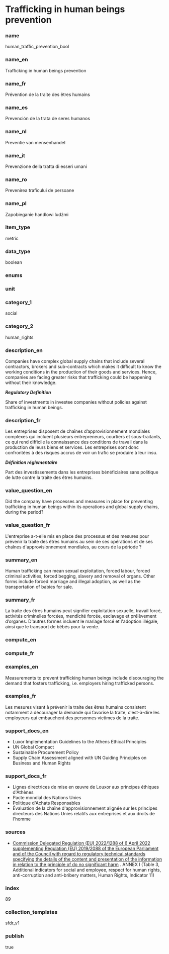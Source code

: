 # Trafficking in human beings prevention

### name

human_traffic_prevention_bool

### name_en

Trafficking in human beings prevention

### name_fr

Prévention de la traite des êtres humains

### name_es

Prevención de la trata de seres humanos

### name_nl

Preventie van mensenhandel

### name_it

Prevenzione della tratta di esseri umani

### name_ro

Prevenirea traficului de persoane

### name_pl

Zapobieganie handlowi ludźmi

### item_type

metric

### data_type

boolean

### enums



### unit



### category_1

social

### category_2

human_rights

### description_en

Companies have complex global supply chains that include several contractors, brokers and
sub-contracts which makes it difficult to know the working conditions in the production of
their goods and services. Hence, companies are facing greater risks that trafficking could be
happening without their knowledge.

***Regulatory Definition***

Share of investments in investee companies without policies against trafficking in human beings.


### description_fr

Les entreprises disposent de chaînes d’approvisionnement mondiales complexes qui incluent plusieurs
entrepreneurs, courtiers et sous-traitants, ce qui rend difficile la connaissance des conditions
de travail dans la production de leurs biens et services. Les entreprises sont donc confrontées à
des risques accrus de voir un trafic se produire à leur insu.

***Définition réglementaire***

Part des investissements dans les entreprises bénéficiaires sans politique de lutte contre la
traite des êtres humains.

### value_question_en

Did the company have processes and measures in place for preventing trafficking in human beings
within its operations and global supply chains, during the period?

### value_question_fr

L'entreprise a-t-elle mis en place des processus et des mesures pour prévenir la traite des êtres
humains au sein de ses opérations et de ses chaînes d'approvisionnement mondiales, au cours de la
période ?

### summary_en

Human trafficking can mean sexual exploitation, forced labour, forced criminal activities, forced
begging, slavery and removal of organs. Other forms include forced marriage and illegal adoption,
as well as the transportation of babies for sale.

### summary_fr

La traite des êtres humains peut signifier exploitation sexuelle, travail forcé, activités
criminelles forcées, mendicité forcée, esclavage et prélèvement d’organes. D'autres formes
incluent le mariage forcé et l'adoption illégale, ainsi que le transport de bébés pour la vente.

### compute_en



### compute_fr



### examples_en

Measurements to prevent trafficking human beings include discouraging the demand that fosters
trafficking, i.e. employers hiring trafficked persons. 

### examples_fr

Les mesures visant à prévenir la traite des êtres humains consistent notamment à décourager la
demande qui favorise la traite, c'est-à-dire les employeurs qui embauchent des personnes victimes
de la traite.

### support_docs_en

- Luxor Implementation Guidelines to the Athens Ethical Principles
- UN Global Compact
- Sustainable Procurement Policy
- Supply Chain Assessment aligned with UN Guiding Principles on Business and Human Rights

### support_docs_fr

- Lignes directrices de mise en œuvre de Louxor aux principes éthiques d'Athènes
- Pacte mondial des Nations Unies
- Politique d'Achats Responsables
- Évaluation de la chaîne d'approvisionnement alignée sur les principes directeurs des Nations Unies relatifs aux entreprises et aux droits de l'homme

### sources

- [Commission Delegated Regulation (EU) 2022/1288 of 6 April 2022 supplementing Regulation (EU)
2019/2088 of the European Parliament and of the Council with regard to regulatory technical
standards specifying the details of the content and presentation of the information in relation
to the principle of do no significant harm](https://eur-lex.europa.eu/eli/reg_del/2022/1288/oj)
. ANNEX I (Table 3, Additional indicators for social and employee, respect for human rights,
anti-corruption and anti-bribery matters, Human Rights, Indicator 11)
            
### index

89

### collection_templates

sfdr_v1

### publish

true
